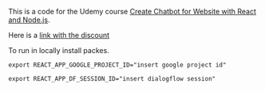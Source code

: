 This is a code for the Udemy course [Create Chatbot for Website with React and Node.js](https://www.udemy.com/course/chatbot-for-website-with-react-and-nodejs/?referralCode=E473B17F7AA6DB5259A4).

Here is a [link with the discount](https://www.udemy.com/course/chatbot-for-website-with-react-and-nodejs/?referralCode=E473B17F7AA6DB5259A4)

To run in locally install packes.

```export REACT_APP_GOOGLE_PROJECT_ID="insert google project id"```


```export REACT_APP_DF_SESSION_ID="insert dialogflow session"```